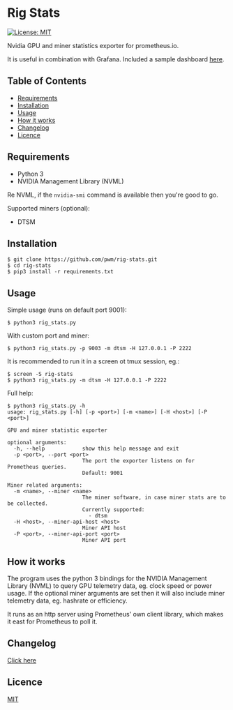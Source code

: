# Rig Stats

[![License: MIT](https://img.shields.io/badge/License-MIT-yellow.svg)](https://opensource.org/licenses/MIT)

Nvidia GPU and miner statistics exporter for prometheus.io.

It is useful in combination with Grafana. Included a sample dashboard [here](grafana-dashboard-sample.json).

## Table of Contents

* [Requirements](#requirements)
* [Installation](#installation)
* [Usage](#usage)
* [How it works](#how-it-works)
* [Changelog](#changelog)
* [Licence](#licence)

## Requirements

* Python 3
* NVIDIA Management Library (NVML)

Re NVML, if the `nvidia-smi` command is available then you're good to go.

Supported miners (optional):

* DTSM

## Installation

    $ git clone https://github.com/pwm/rig-stats.git
    $ cd rig-stats
    $ pip3 install -r requirements.txt

## Usage

Simple usage (runs on default port 9001):

    $ python3 rig_stats.py

With custom port and miner:

	$ python3 rig_stats.py -p 9003 -m dtsm -H 127.0.0.1 -P 2222

It is recommended to run it in a screen ot tmux session, eg.:

	$ screen -S rig-stats
	$ python3 rig_stats.py -m dtsm -H 127.0.0.1 -P 2222

Full help:

    $ python3 rig_stats.py -h
    usage: rig_stats.py [-h] [-p <port>] [-m <name>] [-H <host>] [-P <port>]
    
    GPU and miner statistic exporter
    
    optional arguments:
      -h, --help            show this help message and exit
      -p <port>, --port <port>
                            The port the exporter listens on for Prometheus queries.
                            Default: 9001
    
    Miner related arguments:
      -m <name>, --miner <name>
                            The miner software, in case miner stats are to be collected.
                            Currently supported:
                              - dtsm
      -H <host>, --miner-api-host <host>
                            Miner API host
      -P <port>, --miner-api-port <port>
                            Miner API port

## How it works

The program uses the python 3 bindings for the NVIDIA Management Library (NVML) to query GPU telemetry data, eg. clock speed or power usage. If the optional miner arguments are set then it will also include miner telemetry data, eg. hashrate or efficiency.

It runs as an http server using Prometheus' own client library, which makes it east for Prometheus to poll it.

## Changelog

[Click here](changelog.md)

## Licence

[MIT](LICENSE)
